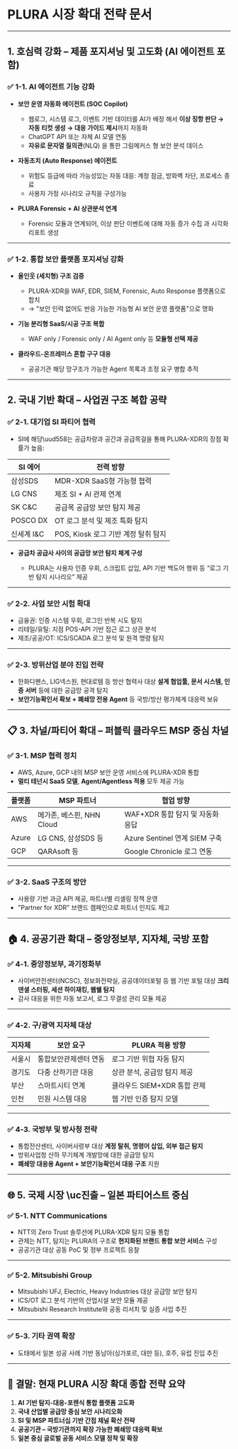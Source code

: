 # PLURA 시장 확대 전략 문서

---

## 1. 호심력 강화 – 제품 포지셔닝 및 고도화 (AI 에이전트 포함)

### ✅ 1-1. AI 에이전트 기능 강화

* **보안 운영 자동화 에이전트 (SOC Copilot)**

  * 웹로그, 시스템 로그, 이벤트 기반 데이터를 AI가 배정 해서 **이상 징항 판단 → 자동 티컷 생성 → 대응 가이드 제시**까지 자동화
  * ChatGPT API 또는 자체 AI 모델 연동
  * **자유로 문자열 질의관**(NLQ) 을 통한 그림메커스 형 보안 분석 데이스

* **자동조치 (Auto Response) 에이전트**

  * 위험도 등급에 따라 가능성있는 자동 대응: 계정 잠금, 방화벽 차단, 프로세스 종료
  * 사용자 가정 시나리오 규칙을 구성가능

* **PLURA Forensic + AI 상관분석 연계**

  * Forensic 모듈과 연계되어, 이상 판단 이벤트에 대해 자동 증가 수집 과 시각화 리포트 생성

---

### ✅ 1-2. 통합 보안 플랫폼 포지셔닝 강화

* **올인웃 (세치형) 구조 검증**

  * PLURA-XDR을 WAF, EDR, SIEM, Forensic, Auto Response 플랫폼으로 합치
  * → "보안 인력 없어도 반응 가능한 가능형 AI 보안 운영 플랫폼"으로 명화

* **기능 분리형 SaaS/시공 구조 복합**

  * WAF only / Forensic only / AI Agent only 등 **모듈형 선택 제공**

* **클라우드-온프레미스 혼합 구구 대응**

  * 공공기관 해당 망구조가 가능한 Agent 목록과 조정 요구 병합 추적

---

## 2. 국내 기반 확대 – 사업권 구조 복합 공략

### ✅ 2-1. 대기업 SI 파티어 협력

* SI에 해당\uud558는 공급차량과 공간과 공급목걸을 통해 PLURA-XDR의 장점 확률가 높음:

| SI 에어    | 전력 방향                     |
| -------- | ------------------------- |
| 삼성SDS    | MDR-XDR SaaS형 가능형 협력      |
| LG CNS   | 제조 SI + AI 관제 연계          |
| SK C\&C  | 공급목 공급망 보안 탐지 제공          |
| POSCO DX | OT 로그 분석 및 제조 특화 탐지       |
| 신세계 I\&C | POS, Kiosk 로그 기반 계정 탈취 탐지 |

* **공급차 공급사 사이의 공급망 보안 탐지 체계 구성**

  * PLURA는 사용자 인증 우회, 스크립트 삽입, API 기반 백도어 행위 등 “로그 기반 탐지 시나리오” 제공

---

### ✅ 2-2. 사업 보안 시험 확대

* 금융권: 인증 시스템 우회, 로그인 반복 시도 탐지
* 리테일/유틸: 지점 POS-API 기반 접근 로그 상관 분석
* 제조/공공/OT: ICS/SCADA 로그 분석 및 원격 명령 탐지

---

### ✅ 2-3. 방위산업 분야 진입 전략

* 한화디펜스, LIG넥스원, 현대로템 등 방산 협력사 대상 **설계 협업툴, 문서 시스템, 인증 서버** 등에 대한 공급망 공격 탐지
* **보안기능확인서 확보 + 폐쇄망 전용 Agent** 등 국방/방산 평가체계 대응력 보유

---

## 📋 3. 차널/파티어 확대 – 퍼블릭 클라우드 MSP 중심 차널

### ✅ 3-1. MSP 협력 정치

* AWS, Azure, GCP 내의 MSP 보안 운영 서비스에 PLURA-XDR 통합
* **멀티 테넌시 SaaS 모델**, **Agent/Agentless 적용** 모두 제공 가능

| 플랫폼   | MSP 파트너             | 협업 방향                     |
| ----- | ------------------- | ------------------------- |
| AWS   | 메가존, 베스핀, NHN Cloud | WAF+XDR 통합 탐지 및 자동화 응답    |
| Azure | LG CNS, 삼성SDS 등     | Azure Sentinel 연계 SIEM 구축 |
| GCP   | QARAsoft 등          | Google Chronicle 로그 연동    |

---

### ✅ 3-2. SaaS 구조의 방안

* 사용량 기반 과금 API 제공, 파트너별 리셀링 정책 운영
* "Partner for XDR" 브랜드 캠페인으로 파트너 인지도 제고

---

## 🏠 4. 공공기관 확대 – 중앙정보부, 지자체, 국방 포함

### ✅ 4-1. 중앙정보부, 과기정화부

* 사이버안전센터(NCSC), 정보화전략실, 공공데이터포털 등 웹 기반 포털 대상 **크리덴셜 스터핑, 세션 하이재킹, 웹쉘 탐지**
* 감사 대응을 위한 자동 보고서, 로그 무결성 관리 모듈 제공

---

### ✅ 4-2. 구/광역 지자체 대상

| 지자체 | 보안 요구       | PLURA 적용 방향         |
| --- | ----------- | ------------------- |
| 서울시 | 통합보안관제센터 연동 | 로그 기반 위협 자동 탐지      |
| 경기도 | 다중 산하기관 대응  | 상관 분석, 공급망 탐지 제공    |
| 부산  | 스마트시티 연계    | 클라우드 SIEM+XDR 통합 관제 |
| 인천  | 민원 시스템 대응   | 웹 기반 인증 탐지 모델       |

---

### ✅ 4-3. 국방부 및 방사청 전략

* 통합전산센터, 사이버사령부 대상 **계정 탈취, 명령어 삽입, 외부 접근 탐지**
* 방위사업청 산하 무기체계 개발망에 대한 공급망 탐지
* **폐쇄망 대응용 Agent + 보안기능확인서 대응 구조** 지원

---

## 🌐 5. 국제 시장  \uc진출 – 일본 파티어스트 중심

### ✅ 5-1. NTT Communications

* NTT의 Zero Trust 솔루션에 PLURA-XDR 탐지 모듈 통합
* 관제는 NTT, 탐지는 PLURA의 구조로 **현지화된 브랜드 통합 보안 서비스** 구성
* 공공기관 대상 공동 PoC 및 정부 프로젝트 응찰

---

### ✅ 5-2. Mitsubishi Group

* Mitsubishi UFJ, Electric, Heavy Industries 대상 공급망 보안 탐지
* ICS/OT 로그 분석 기반의 산업시설 보안 모듈 제공
* Mitsubishi Research Institute와 공동 리서치 및 실증 사업 추진

---

### ✅ 5-3. 기타 권역 확장

* 도태에서 일본 성공 사례 기반 동남아(싱가포르, 대만 등), 호주, 유럽 진입 추진

---

## 🔄 결말: 현재 PLURA 시장 확대 종합 전략 요약

1. **AI 기반 탐지-대응-포렌식 통합 플랫폼 고도화**
2. **국내 산업별 공급망 중심 보안 시나리오화**
3. **SI 및 MSP 파트너십 기반 간접 채널 확산 전략**
4. **공공기관 – 국방기관까지 확장 가능한 폐쇄망 대응력 확보**
5. **일본 중심 글로벌 공동 서비스 모델 정착 및 확장**
